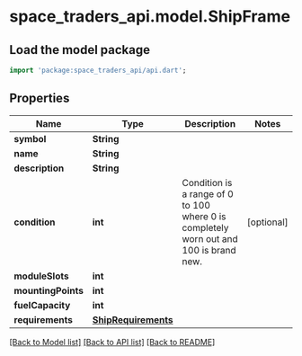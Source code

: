 # space_traders_api.model.ShipFrame

## Load the model package
```dart
import 'package:space_traders_api/api.dart';
```

## Properties
Name | Type | Description | Notes
------------ | ------------- | ------------- | -------------
**symbol** | **String** |  | 
**name** | **String** |  | 
**description** | **String** |  | 
**condition** | **int** | Condition is a range of 0 to 100 where 0 is completely worn out and 100 is brand new. | [optional] 
**moduleSlots** | **int** |  | 
**mountingPoints** | **int** |  | 
**fuelCapacity** | **int** |  | 
**requirements** | [**ShipRequirements**](ShipRequirements.md) |  | 

[[Back to Model list]](../README.md#documentation-for-models) [[Back to API list]](../README.md#documentation-for-api-endpoints) [[Back to README]](../README.md)



